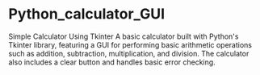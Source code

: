 # Python_calculator_GUI
Simple Calculator Using Tkinter A basic calculator built with Python's Tkinter library, featuring a GUI for performing basic arithmetic operations such as addition, subtraction, multiplication, and division. The calculator also includes a clear button and handles basic error checking.
